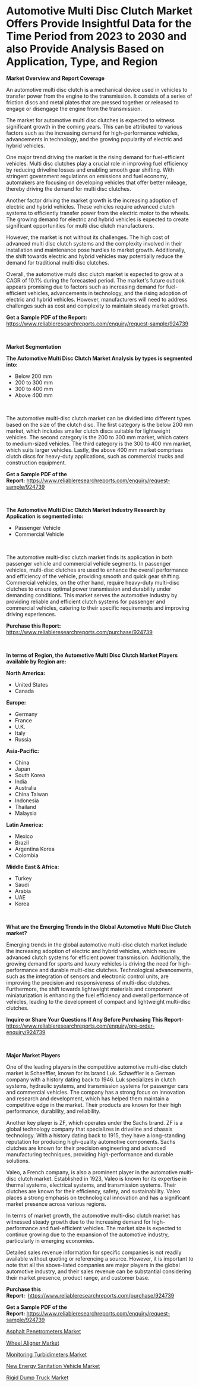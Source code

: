 <p><h1>Automotive Multi Disc Clutch Market Offers Provide Insightful Data for the Time Period from 2023 to 2030 and also Provide Analysis Based on Application, Type, and Region</h1></p><p><strong>Market Overview and Report Coverage</strong></p>
<p><p>An automotive multi disc clutch is a mechanical device used in vehicles to transfer power from the engine to the transmission. It consists of a series of friction discs and metal plates that are pressed together or released to engage or disengage the engine from the transmission.</p><p>The market for automotive multi disc clutches is expected to witness significant growth in the coming years. This can be attributed to various factors such as the increasing demand for high-performance vehicles, advancements in technology, and the growing popularity of electric and hybrid vehicles.</p><p>One major trend driving the market is the rising demand for fuel-efficient vehicles. Multi disc clutches play a crucial role in improving fuel efficiency by reducing driveline losses and enabling smooth gear shifting. With stringent government regulations on emissions and fuel economy, automakers are focusing on developing vehicles that offer better mileage, thereby driving the demand for multi disc clutches.</p><p>Another factor driving the market growth is the increasing adoption of electric and hybrid vehicles. These vehicles require advanced clutch systems to efficiently transfer power from the electric motor to the wheels. The growing demand for electric and hybrid vehicles is expected to create significant opportunities for multi disc clutch manufacturers.</p><p>However, the market is not without its challenges. The high cost of advanced multi disc clutch systems and the complexity involved in their installation and maintenance pose hurdles to market growth. Additionally, the shift towards electric and hybrid vehicles may potentially reduce the demand for traditional multi disc clutches.</p><p>Overall, the automotive multi disc clutch market is expected to grow at a CAGR of 10.1% during the forecasted period. The market's future outlook appears promising due to factors such as increasing demand for fuel-efficient vehicles, advancements in technology, and the rising adoption of electric and hybrid vehicles. However, manufacturers will need to address challenges such as cost and complexity to maintain steady market growth.</p></p>
<p><strong>Get a Sample PDF of the Report:</strong> <a href="https://www.reliableresearchreports.com/enquiry/request-sample/924739">https://www.reliableresearchreports.com/enquiry/request-sample/924739</a></p>
<p>&nbsp;</p>
<p><strong>Market Segmentation</strong></p>
<p><strong>The Automotive Multi Disc Clutch Market Analysis by types is segmented into:</strong></p>
<p><ul><li>Below 200 mm</li><li>200 to 300 mm</li><li>300 to 400 mm</li><li>Above 400 mm</li></ul></p>
<p>&nbsp;</p>
<p><p>The automotive multi-disc clutch market can be divided into different types based on the size of the clutch disc. The first category is the below 200 mm market, which includes smaller clutch discs suitable for lightweight vehicles. The second category is the 200 to 300 mm market, which caters to medium-sized vehicles. The third category is the 300 to 400 mm market, which suits larger vehicles. Lastly, the above 400 mm market comprises clutch discs for heavy-duty applications, such as commercial trucks and construction equipment.</p></p>
<p><strong>Get a Sample PDF of the Report:</strong>&nbsp;<a href="https://www.reliableresearchreports.com/enquiry/request-sample/924739">https://www.reliableresearchreports.com/enquiry/request-sample/924739</a></p>
<p>&nbsp;</p>
<p><strong>The Automotive Multi Disc Clutch Market Industry Research by Application is segmented into:</strong></p>
<p><ul><li>Passenger Vehicle</li><li>Commercial Vehicle</li></ul></p>
<p>&nbsp;</p>
<p><p>The automotive multi-disc clutch market finds its application in both passenger vehicle and commercial vehicle segments. In passenger vehicles, multi-disc clutches are used to enhance the overall performance and efficiency of the vehicle, providing smooth and quick gear shifting. Commercial vehicles, on the other hand, require heavy-duty multi-disc clutches to ensure optimal power transmission and durability under demanding conditions. This market serves the automotive industry by providing reliable and efficient clutch systems for passenger and commercial vehicles, catering to their specific requirements and improving driving experiences.</p></p>
<p><strong>Purchase this Report:</strong>&nbsp; <a href="https://www.reliableresearchreports.com/purchase/924739">https://www.reliableresearchreports.com/purchase/924739</a></p>
<p>&nbsp;</p>
<p><strong>In terms of Region, the Automotive Multi Disc Clutch Market Players available by Region are:</strong></p>
<p>
    <p> <strong> North America: </strong>
        <ul>
            <li>United States</li>
            <li>Canada</li>
        </ul>
        </p> 
    <p> <strong> Europe: </strong>
        <ul>
            <li>Germany</li>
            <li>France</li>
            <li>U.K.</li>
            <li>Italy</li>
            <li>Russia</li>
        </ul>
        </p> 
    <p> <strong> Asia-Pacific: </strong>
        <ul>
            <li>China</li>
            <li>Japan</li>
            <li>South Korea</li>
            <li>India</li>
            <li>Australia</li>
            <li>China Taiwan</li>
            <li>Indonesia</li>
            <li>Thailand</li>
            <li>Malaysia</li>
        </ul>
        </p> 
    <p> <strong> Latin America: </strong>
        <ul>
            <li>Mexico</li>
            <li>Brazil</li>
            <li>Argentina Korea</li>
            <li>Colombia</li>
        </ul>
        </p> 
    <p> <strong> Middle East & Africa: </strong>
        <ul>
            <li>Turkey</li>
            <li>Saudi</li>
            <li>Arabia</li>
            <li>UAE</li>
            <li>Korea</li>
        </ul>
    </p>
    </p>
<p>&nbsp;</p>
<p><strong>What are the Emerging Trends in the Global Automotive Multi Disc Clutch market?</strong></p>
<p><p>Emerging trends in the global automotive multi-disc clutch market include the increasing adoption of electric and hybrid vehicles, which require advanced clutch systems for efficient power transmission. Additionally, the growing demand for sports and luxury vehicles is driving the need for high-performance and durable multi-disc clutches. Technological advancements, such as the integration of sensors and electronic control units, are improving the precision and responsiveness of multi-disc clutches. Furthermore, the shift towards lightweight materials and component miniaturization is enhancing the fuel efficiency and overall performance of vehicles, leading to the development of compact and lightweight multi-disc clutches.</p></p>
<p><strong>Inquire or Share Your Questions If Any Before Purchasing This Report</strong>- <a href="https://www.reliableresearchreports.com/enquiry/pre-order-enquiry/924739">https://www.reliableresearchreports.com/enquiry/pre-order-enquiry/924739</a></p>
<p>&nbsp;</p>
<p><strong>Major Market Players</strong></p>
<p><p>One of the leading players in the competitive automotive multi-disc clutch market is Schaeffler, known for its brand Luk. Schaeffler is a German company with a history dating back to 1946. Luk specializes in clutch systems, hydraulic systems, and transmission systems for passenger cars and commercial vehicles. The company has a strong focus on innovation and research and development, which has helped them maintain a competitive edge in the market. Their products are known for their high performance, durability, and reliability.</p><p>Another key player is ZF, which operates under the Sachs brand. ZF is a global technology company that specializes in driveline and chassis technology. With a history dating back to 1915, they have a long-standing reputation for producing high-quality automotive components. Sachs clutches are known for their precision engineering and advanced manufacturing techniques, providing high-performance and durable solutions.</p><p>Valeo, a French company, is also a prominent player in the automotive multi-disc clutch market. Established in 1923, Valeo is known for its expertise in thermal systems, electrical systems, and transmission systems. Their clutches are known for their efficiency, safety, and sustainability. Valeo places a strong emphasis on technological innovation and has a significant market presence across various regions.</p><p>In terms of market growth, the automotive multi-disc clutch market has witnessed steady growth due to the increasing demand for high-performance and fuel-efficient vehicles. The market size is expected to continue growing due to the expansion of the automotive industry, particularly in emerging economies.</p><p>Detailed sales revenue information for specific companies is not readily available without quoting or referencing a source. However, it is important to note that all the above-listed companies are major players in the global automotive industry, and their sales revenue can be substantial considering their market presence, product range, and customer base.</p></p>
<p><strong>Purchase this Report:</strong>&nbsp;&nbsp;<a href="https://www.reliableresearchreports.com/purchase/924739">https://www.reliableresearchreports.com/purchase/924739</a></p>
<p></p>
<p><strong>Get a Sample PDF of the Report:</strong>&nbsp;<a href="https://www.reliableresearchreports.com/enquiry/request-sample/924739">https://www.reliableresearchreports.com/enquiry/request-sample/924739</a></p>
<p><p><a href="https://www.linkedin.com/pulse/asphalt-penetrometers-market-size-share-global-analysis-report-xq5gc/">Asphalt Penetrometers Market</a></p><p><a href="https://medium.com/@besaagolli28/wheel-aligner-market-size-growth-forecast-2023-2030-427251ba5126">Wheel Aligner Market</a></p><p><a href="https://www.linkedin.com/pulse/monitoring-turbidimeters-market-size-growth-forecast-from-dtwyc/">Monitoring Turbidimeters Market</a></p><p><a href="https://www.linkedin.com/pulse/new-energy-sanitation-vehicle-market-research-report-provides-pb4nc/">New Energy Sanitation Vehicle Market</a></p><p><a href="https://medium.com/@yjwzfixtb68151/rigid-dump-truck-market-size-growth-forecast-2023-2030-b88f306341d0">Rigid Dump Truck Market</a></p></p>